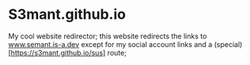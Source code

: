 # S3mant.github.io
My cool website redirector;
this website redirects the links to www.semant.is-a.dev
except for my social account links and a (special)[https://s3mant.github.io/sus] route;
